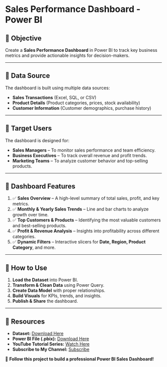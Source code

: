 # Sales Performance Dashboard - Power BI

## 📌 Objective
Create a **Sales Performance Dashboard** in Power BI to track key business metrics and provide actionable insights for decision-makers.

---

## 📌 Data Source
The dashboard is built using multiple data sources:
- **Sales Transactions** (Excel, SQL, or CSV)
- **Product Details** (Product categories, prices, stock availability)
- **Customer Information** (Customer demographics, purchase history)

---

## 📌 Target Users
The dashboard is designed for:
- **Sales Managers** – To monitor sales performance and team efficiency.
- **Business Executives** – To track overall revenue and profit trends.
- **Marketing Teams** – To analyze customer behavior and top-selling products.

---

## 📌 Dashboard Features
1. ✅ **Sales Overview** – A high-level summary of total sales, profit, and key metrics.
2. ✅ **Monthly & Yearly Sales Trends** – Line and bar charts to analyze growth over time.
3. ✅ **Top Customers & Products** – Identifying the most valuable customers and best-selling products.
4. ✅ **Profit & Revenue Analysis** – Insights into profitability across different categories.
5. ✅ **Dynamic Filters** – Interactive slicers for **Date, Region, Product Category**, and more.

---

## 📌 How to Use
1. **Load the Dataset** into Power BI.
2. **Transform & Clean Data** using Power Query.
3. **Create Data Model** with proper relationships.
4. **Build Visuals** for KPIs, trends, and insights.
5. **Publish & Share** the dashboard.

---

## 📌 Resources
- **Dataset:** [Download Here](https://github.com/bibrilliancetamil/powerbi-sales-performance-dashboard/blob/main/Sales_Data_10K.xlsx)
- **Power BI File (.pbix):** [Download Here](#)
- **YouTube Tutorial Series:** [Watch Here](https://www.youtube.com/playlist?list=PL5c7Je8TkLOvMwRg3s9goWGm_ZRllQ_56)
- **Subscribe to My Channel:** [Subscribe](https://www.youtube.com/channel/UC_Xj4WopSDFuGI-gDE-PHjQ?sub_confirmation=1)

🚀 **Follow this project to build a professional Power BI Sales Dashboard!**

